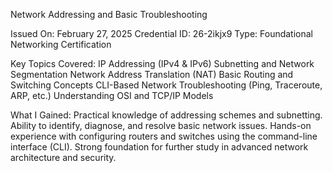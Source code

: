 Network Addressing and Basic Troubleshooting

Issued On: February 27, 2025
Credential ID: 26-2ikjx9
Type: Foundational Networking Certification

Key Topics Covered:
IP Addressing (IPv4 & IPv6)
Subnetting and Network Segmentation
Network Address Translation (NAT)
Basic Routing and Switching Concepts
CLI-Based Network Troubleshooting (Ping, Traceroute, ARP, etc.)
Understanding OSI and TCP/IP Models

What I Gained:
Practical knowledge of addressing schemes and subnetting.
Ability to identify, diagnose, and resolve basic network issues.
Hands-on experience with configuring routers and switches using the command-line interface (CLI).
Strong foundation for further study in advanced network architecture and security.
